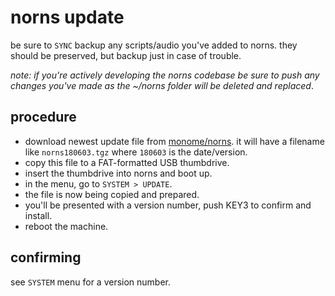 ---
---

# norns update

be sure to `SYNC` backup any scripts/audio you've added to norns. they should be preserved, but backup just in case of trouble.

_note: if you're actively developing the norns codebase be sure to push any changes you've made as the ~/norns folder will be deleted and replaced_.

## procedure

- download newest update file from [monome/norns](https://github.com/monome/norns/releases). it will have a filename like `norns180603.tgz` where `180603` is the date/version.
- copy this file to a FAT-formatted USB thumbdrive.
- insert the thumbdrive into norns and boot up.
- in the menu, go to `SYSTEM > UPDATE`.
- the file is now being copied and prepared.
- you'll be presented with a version number, push KEY3 to confirm and install.
- reboot the machine.

## confirming

see `SYSTEM` menu for a version number.
